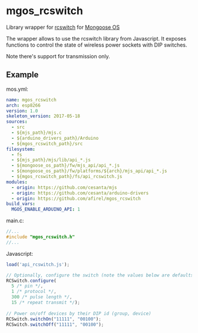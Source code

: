 # mgos_rcswitch
Library wrapper for [rcswitch](https://github.com/sui77/rc-switch) for [Mongoose OS](https://mongoose-os.com/)

The wrapper allows to use the rcswitch library from Javascript. It exposes functions to control the state of wireless power sockets with DIP switches.

Note there's support for transmission only.

## Example

mos.yml:
```yml
name: mgos_rcswitch
arch: esp8266
version: 1.0
skeleton_version: 2017-05-18
sources:
  - src
  - ${mjs_path}/mjs.c
  - ${arduino_drivers_path}/Arduino
  - ${mgos_rcswitch_path}/src
filesystem:
  - fs
  - ${mjs_path}/mjs/lib/api_*.js
  - ${mongoose_os_path}/fw/mjs_api/api_*.js
  - ${mongoose_os_path}/fw/platforms/${arch}/mjs_api/api_*.js
  - ${mgos_rcswitch_path}/fs/api_rcswitch.js
modules:
  - origin: https://github.com/cesanta/mjs
  - origin: https://github.com/cesanta/arduino-drivers
  - origin: https://github.com/afirel/mgos_rcswitch
build_vars:
  MGOS_ENABLE_ARDUINO_API: 1
```

main.c:
```C
//...
#include "mgos_rcswitch.h"
//...
```

Javascript:
```javascript
load('api_rcswitch.js');

// Optionally, configure the switch (note the values below are defaults):
RCSwitch.configure(
  5 /* pin */,
  1 /* protocol */,
  300 /* pulse length */,
  15 /* repeat transmit */);
  
// Power on/off devices by their DIP id (group, device)
RCSwitch.switchOn("11111", "00100");
RCSwitch.switchOff("11111", "00100");
```


